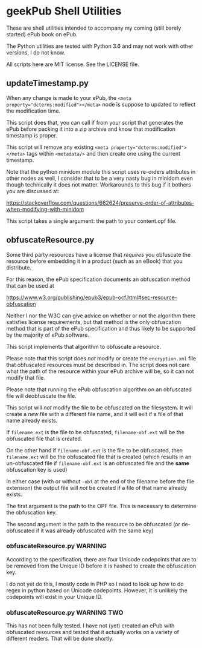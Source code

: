 geekPub Shell Utilities
=======================

These are shell utilities intended to accompany my coming (still barely started)
ePub book on ePub.

The Python utilities are tested with Python 3.6 and may not work with other
versions, I do not know.

All scripts here are MIT license. See the LICENSE file.


updateTimestamp.py
------------------

When any change is made to your ePub, the `<meta property="dcterms:modified"></meta>`
node is suppose to updated to reflect the modification time.

This script does that, you can call if from your script that generates the ePub
before packing it into a zip archive and know that modification timestamp is
proper.

This script will remove any existing `<meta property="dcterms:modified"></meta>`
tags within `<metadata/>` and then create one using the current timestamp.

Note that the python minidom module this script uses re-orders attributes in
other nodes as well, I consider that to be a very nasty bug in minidom even
though technically it does not matter. Workarounds to this bug if it bothers
you are discussed at:

  https://stackoverflow.com/questions/662624/preserve-order-of-attributes-when-modifying-with-minidom

This script takes a single argument: the path to your content.opf file.


obfuscateResource.py
--------------------

Some third party resources have a license that *requires* you obfuscate the
resource before embedding it in a product (such as an eBook) that you
distribute.

For this reason, the ePub specification documents an obfuscation method that
can be used at

  https://www.w3.org/publishing/epub3/epub-ocf.html#sec-resource-obfuscation

Neither I nor the W3C can give advice on whether or not the algorithm there
satisfies license requirements, but that method is the only obfuscation method
that is part of the ePub specification and thus likely to be supported by the
majority of ePub software.

This script implements that algorithm to obfuscate a resource.

Please note that this script does *not* modify or create the `encryption.xml`
file that obfuscated resources must be described in. The script does not care
what the path of the resource within your ePub archive will be, so it can not
modify that file.

Please note that running the ePub obfuscation algorithm on an obfuscated file
will deobfuscate the file.

This script will *not* modify the file to be obfuscated on the filesystem. It
will create a *new* file with a different file name, and it will exit if a file
of that name already exists.

If `filename.ext` is the file to be obfuscated, `filename-obf.ext` will be the
obfuscated file that is created.

On the other hand if `filename-obf.ext` is the file to be obfuscated, then
`filename.ext` will be the obfuscated file that is created (which results in an
un-obfuscated file if `filename-obf.ext` is an obfuscated file and the __same__
obfuscation key is used)

In either case (with or without `-obf` at the end of the filename before the
file extension) the output file will *not* be created if a file of that name
already exists.

The first argument is the path to the OPF file. This is necessary to determine
the obfuscation key.

The second argument is the path to the resource to be obfuscated (or
de-obfuscated if it was already obfuscated with the same key)

### obfuscateResource.py WARNING

According to the specification, there are four Unicode codepoints that are to
be removed from the Unique ID before it is hashed to create the obfuscation
key.

I do not yet do this, I mostly code in PHP so I need to look up how to do regex
in python based on Unicode codepoints. However, it is unlikely the codepoints
will exist in your Unique ID.

### obfuscateResource.py WARNING TWO

This has not been fully tested. I have not (yet) created an ePub with
obfuscated resources and tested that it actually works on a variety of
different readers. That will be done shortly.
